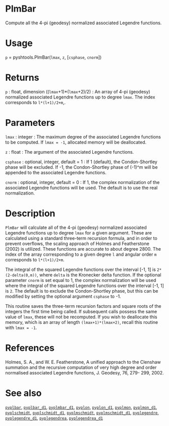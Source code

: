 # PlmBar

Compute all the 4-pi (geodesy) normalized associated Legendre functions.

# Usage

`p` = pyshtools.PlmBar(`lmax`, `z`, [`csphase`, `cnorm`])

# Returns

`p` : float, dimension ((`lmax`+1)\*(`lmax`+2)/2)
:   An array of 4-pi (geodesy) normalized associated Legendre functions up to degree `lmax`. The index corresponds to `l*(l+1)/2+m`,.

# Parameters

`lmax` : integer
:   The maximum degree of the associated Legendre functions to be computed. If `lmax = -1`, allocated memory will be deallocated.

`z` : float
:   The argument of the associated Legendre functions.

`csphase` : optional, integer, default = 1
:   If 1 (default), the Condon-Shortley phase will be excluded. If -1, the Condon-Shortley phase of (-1)^m will be appended to the associated Legendre functions.

`cnorm` : optional, integer, default = 0
:   If 1, the complex normalization of the associated Legendre functions will be used. The default is to use the real normalization.

# Description

`PlmBar` will calculate all of the 4-pi (geodesy) normalized associated Legendre functions up to degree `lmax` for a given argument. These are calculated using a standard three-term recursion formula, and in order to prevent overflows, the scaling approach of Holmes and Featherstone (2002) is utilized. These functions are accurate to about degree 2800. The index of the array corresponding to a given degree `l` and angular order `m` corresponds to `l*(l+1)/2+m`. 

The integral of the squared Legendre functions over the interval [-1, 1] is `2*(2-delta(0,m))`, where `delta` is the Kronecker delta function. If the optional parameter `cnorm` is set equal to 1, the complex normalization will be used where the integral of the squared Legendre functions over the interval [-1, 1] is `2`. The default is to exclude the Condon-Shortley phase, but this can be modified by setting the optional argument `csphase` to -1.

This routine saves the three-term recursion factors and square roots of the integers the first time being called. If subsequent calls possess the same value of `lmax`, these will not be recomputed. If you wish to deallocate this memory, which is an array of length `(lmax+1)*(lmax+2)`, recall this routine with `lmax = -1`.

# References

Holmes, S. A., and W. E. Featherstone, A unified approach to the Clenshaw
summation and the recursive computation of very high degree and
order normalised associated Legendre functions, J. Geodesy, 76, 279-
299, 2002.

# See also

[`pyplbar`](pyplbar.html), [`pyplbar_d1`](pyplbar_d1.html), [`pyplmbar_d1`](pyplmbar_d1.html), [`pyplon`](pyplon.html), [`pyplon_d1`](pyplon_d1,html), [`pyplmon`](pyplmon.html), [`pyplmon_d1`](pyplmon_d1.html), [`pyplschmidt`](pyplschmidt.html), [`pyplschmidt_d1`](pyplschmidt_d1.html), [`pyplmschmidt`](pyplmschmidt.html), [`pyplmschmidt_d1`](pyplmschmidt_d1.html), [`pyplegendre`](pyplegendre.html), [`pyplegendre_d1`](pyplegendre_d1.html), [`pyplegendrea`](pyplegendrea.html), [`pyplegendrea_d1`](pyplegendrea_d1.html)
